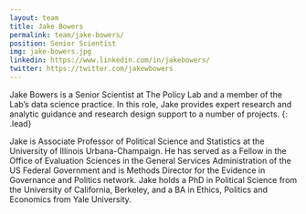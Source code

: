 ```yaml
---
layout: team
title: Jake Bowers
permalink: team/jake-bowers/
position: Senior Scientist
img: jake-bowers.jpg
linkedin: https://www.linkedin.com/in/jakebowers/
twitter: https://twitter.com/jakewbowers
---
```


Jake Bowers is a Senior Scientist at The Policy Lab and a member of the Lab’s data science practice. In this role, Jake provides expert research and analytic guidance and research design support to a number of projects.
{: .lead}

Jake is Associate Professor of Political Science and Statistics at the University of Illinois Urbana-Champaign. He has served as a Fellow in the Office of Evaluation Sciences in the General Services Administration of the US Federal Government and is Methods Director for the Evidence in Governance and Politics network. Jake holds a PhD in Political Science from the University of California, Berkeley, and a BA in Ethics, Politics and Economics from Yale University.
